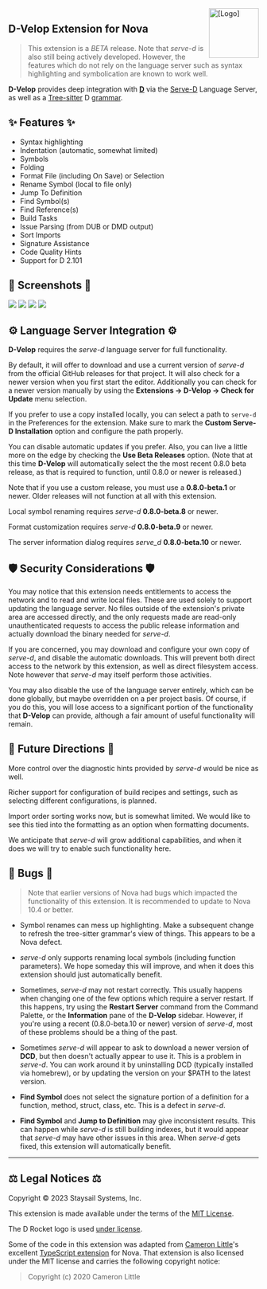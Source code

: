 <img src="https://raw.githubusercontent.com/staysail/nova-dvelop/main/rocket.png" align="right" width="100" alt="[Logo]" />

## D-Velop Extension for Nova

> This extension is a _BETA_ release. Note that _serve-d_ is also still being
> actively developed. However, the features which do not rely on the language server
> such as syntax highlighting and symbolication are known to work well.

**D-Velop** provides deep integration with [**D**][1] via the [Serve-D][2] Language Server, as well as a [Tree-sitter][3] D [grammar][4].

## ✨ Features ✨

- Syntax highlighting
- Indentation (automatic, somewhat limited)
- Symbols
- Folding
- Format File (including On Save) or Selection
- Rename Symbol (local to file only)
- Jump To Definition
- Find Symbol(s)
- Find Reference(s)
- Build Tasks
- Issue Parsing (from DUB or DMD output)
- Sort Imports
- Signature Assistance
- Code Quality Hints
- Support for D 2.101

## 📸 Screenshots 📸

![](https://raw.githubusercontent.com/staysail/nova-serve-d/main/screenshot1.png)
![](https://raw.githubusercontent.com/staysail/nova-serve-d/main/screenshot2.png)
![](https://raw.githubusercontent.com/staysail/nova-serve-d/main/screenshot3.png)
![](https://raw.githubusercontent.com/staysail/nova-serve-d/main/screenshot4.png)

## ⚙️ Language Server Integration ⚙️

**D-Velop** requires the _serve-d_ language server for full functionality.

By default, it will offer to download and use a current version of _serve-d_
from the official GitHub releases for that project. It will also check
for a newer version when you first start the editor. Additionally you can
check for a newer version manually by using the **Extensions → D-Velop → Check for Update**
menu selection.

If you prefer to use a copy installed locally, you can select a path to
`serve-d` in the Preferences for the extension. Make sure to mark the
**Custom Serve-D Installation** option and configure the path properly.

You can disable automatic updates if you prefer. Also, you can live a little
more on the edge by checking the **Use Beta Releases** option.
(Note that at this time **D-Velop** will automatically select the the most
recent 0.8.0 beta release, as that is required to function, until 0.8.0
or newer is released.)

Note that if you use a custom release, you must use a **0.8.0-beta.1** or
newer. Older releases will not function at all with this extension.

Local symbol renaming requires _serve-d_ **0.8.0-beta.8** or newer.

Format customization requires _serve-d_ **0.8.0-beta.9** or newer.

The server information dialog requires _serve_d_ **0.8.0-beta.10** or newer.

## 🛡️ Security Considerations 🛡️

You may notice that this extension needs entitlements to access
the network and to read and write local files. These are used
solely to support updating the language server. No files outside
of the extension's private area are accessed directly, and the
only requests made are read-only unauthenticated requests to access
the public release information and actually download the binary
needed for _serve-d_.

If you are concerned, you may download and configure your own
copy of _serve-d_, and disable the automatic downloads. This
will prevent both direct access to the network by this extension,
as well as direct filesystem access. Note however that _serve-d_
may itself perform those activities.

You may also disable the use of the language server entirely, which
can be done globally, but maybe overridden on a per project basis.
Of course, if you do this, you will lose access to a significant portion of
the functionality that **D-Velop** can provide, although a fair amount
of useful functionality will remain.

## 🔮 Future Directions 🔮

More control over the diagnostic hints provided by _serve-d_ would be nice as well.

Richer support for configuration of build recipes and settings, such as
selecting different configurations, is planned.

Import order sorting works now, but is somewhat limited. We would like to
see this tied into the formatting as an option when formatting documents.

We anticipate that _serve-d_ will grow additional capabilities, and when
it does we will try to enable such functionality here.

## 🐜 Bugs 🐜

> Note that earlier versions of Nova had bugs which impacted the functionality
> of this extension. It is recommended to update to Nova 10.4 or better.

- Symbol renames can mess up highlighting. Make a subsequent change to refresh the
  tree-sitter grammar's view of things. This appears to be a Nova defect.

- _serve-d_ only supports renaming local symbols (including function parameters).
  We hope someday this will improve, and when it does this extension should just
  automatically benefit.

- Sometimes, _serve-d_ may not restart correctly. This usually happens when
  changing one of the few options which require a server restart. If this
  happens, try using the **Restart Server** command from the Command Palette,
  or the **Information** pane of the **D-Velop** sidebar. However, if you're
  using a recent (0.8.0-beta.10 or newer) version of _serve-d_, most of these
  problems should be a thing of the past.

- Sometimes _serve-d_ will appear to ask to download a newer version of **DCD**,
  but then doesn't actually appear to use it. This is a problem in _serve-d_.
  You can work around it by uninstalling DCD (typically installed via homebrew),
  or by updating the version on your $PATH to the latest version.

- **Find Symbol** does not select the signature portion of a definition for a
  function, method, struct, class, etc. This is a defect in _serve-d_.

- **Find Symbol** and **Jump to Definition** may give inconsistent results.
  This can happen while _serve-d_ is still building indexes, but it would appear
  that _serve-d_ may have other issues in this area. When _serve-d_ gets fixed,
  this extension will automatically benefit.

---

## ⚖️ Legal Notices ⚖️

Copyright © 2023 Staysail Systems, Inc.

This extension is made available under the terms of the [MIT License][7].

The D Rocket logo is used [under license][5].

Some of the code in this extension was adapted from [Cameron Little][8]'s
excellent [TypeScript extension][7] for Nova.
That extension is also licensed under the MIT license and carries the
following copyright notice:

> Copyright (c) 2020 Cameron Little

[1]: https://dlang.org "D Language web site"
[2]: https://github.com/Pure-D/serve-d "Serve-D repository"
[3]: https://tree-sitter.github.io "Tree-sitter web site"
[4]: https://github.com/gdamore/tree-sitter-d "D Grammar for Tree-sitter"
[5]: https://github.com/dlang-community/artwork "D community artwork"
[6]: https://devforum.nova.app/t/lsp-integers-0-and-1-serialized-to-boolean/1831
[7]: https://github.com/staysail/nova-dvelop/blob/main/LICENSE.md "MIT License"
[8]: https://github.com/apexskier/nova-typescript "TypeScript Extension for Nova"
